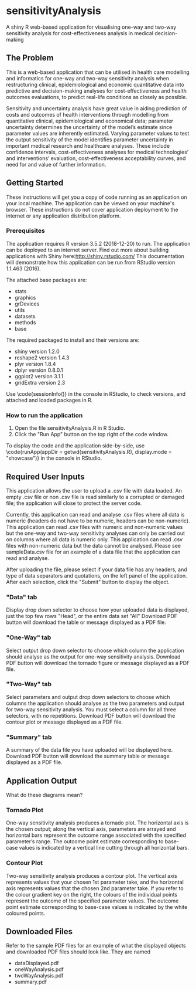 # sensitivityAnalysis
A shiny R web-based application for visualising one-way and two-way sensitivity analysis for cost-effectiveness analysis in medical decision-making

## The Problem
This is a web-based application that can be utilised in health care modelling and informatics for one-way and two-way sensitivity analysis when restructuring clinical, epidemiological and economic quantitative data into predictive and decision-making analyses for cost-effectiveness and health outcomes evaluations, to predict real-life conditions as closely as possible.

Sensitivity and uncertainty analysis have great value in aiding prediction of costs and outcomes of health interventions through modelling from quantitative clinical, epidemiological and economical data; parameter uncertainty determines the uncertainty of the model’s estimate since parameter values are inherently estimated. Varying parameter values to test the output sensitivity of the model identifies parameter uncertainty in important medical research and healthcare analyses. These include confidence intervals, cost-effectiveness analyses for medical technologies’ and interventions’ evaluation, cost-effectiveness acceptability curves, and need for and value of further information.

## Getting Started
These instructions will get you a copy of code running as an application on your local machine. The application can be viewed on your machine's browser. These instructions do not cover application deployment to the internet or any application distribution platform.

### Prerequisites
The application requires R version 3.5.2 (2018-12-20) to run.
The application can be deployed to an internet server. Find out more about building applications with Shiny here:http://shiny.rstudio.com/
This documentation will demonstrate how this application can be run from RStudio version 1.1.463 (2016).

The attached base packages are:
- stats
- graphics
- grDevices
- utils
- datasets
- methods
- base

The required packaged to install and their versions are:
- shiny version 1.2.0
- reshape2 version 1.4.3
- plyr version 1.8.4
- dplyr version 0.8.0.1
- ggplot2 version 3.1.1
- gridExtra version 2.3

Use \code{sessionInfo()} in the console in RStudio, to check versions, and attached and loaded packages in R.

### How to run the application
1. Open the file sensitivityAnalysis.R in R Studio.
2. Click the "Run App" button on the top right of the code window.

To display the code and the application side-by-side, use
\code{runApp(appDir = getwd(sensitivityAnalysis.R), display.mode = "showcase")} in the console in RStudio.

## Required User Inputs
This application allows the user to upload a .csv file with data loaded. An empty .csv file or non .csv file is read similarly to a corrupted or damaged file; the application will close to protect the server code.

Currently, this application can read and analyse .csv files where all data is numeric (headers do not have to be numeric, headers can be non-numeric).
This application can read .csv files with numeric and non-numeric values but the one-way and two-way sensitivity analyses can only be carried out on columns where all data is numeric only.
This application can read .csv files with non-numeric data but the data cannot be analysed.
Please see sampleData.csv file for an example of a data file that the application can read and analyse.

After uploading the file, please select if your data file has any headers, and type of data separators and quotations, on the left panel of the application. After each selection, click the "Submit" button to display the object.

### "Data" tab
Display drop down selector to choose how your uploaded data is displayed, just the top few rows "Head", or the entire data set "All"
Download PDF button will download the table or message displayed as a PDF file.

### "One-Way" tab
Select output drop down selector to choose which column the application should analyse as the output for one-way sensitivity analysis.
Download PDF button will download the tornado figure or message displayed as a PDF file.

### "Two-Way" tab
Select parameters and output drop down selectors to choose which columns the application should analyse as the two parameters and output for two-way sensitivity analysis. You must select a column for all three selectors, with no repetitions.
Download PDF button will download the contour plot or message displayed as a PDF file.

### "Summary" tab
A summary of the data file you have uploaded will be displayed here. Download PDF button will download the summary table or message displayed as a PDF file.

## Application Output
What do these diagrams mean?

### Tornado Plot
One-way sensitivity analysis produces a tornado plot.
The horizontal axis is the chosen output; along the vertical axis, parameters are arrayed and horizontal bars represent the outcome range associated with the specified parameter’s range. The outcome point estimate corresponding to base-case values is indicated by a vertical line cutting through all horizontal bars.

### Contour Plot
Two-way sensitivity analysis produces a contour plot.
The vertical axis represents values that your chosen 1st parameter take, and the horizontal axis represents values that the chosen 2nd parameter take. If you refer to the colour gradient key on the right, the colours of the individual points represent the outcome of the specified parameter values. The outcome point estimate corresponding to base-case values is indicated by the white coloured points.

## Downloaded Files
Refer to the sample PDF files for an example of what the displayed objects and downloaded PDF files should look like. They are named
- dataDisplayed.pdf
- oneWayAnalysis.pdf
- twoWayAnalysis.pdf
- summary.pdf
